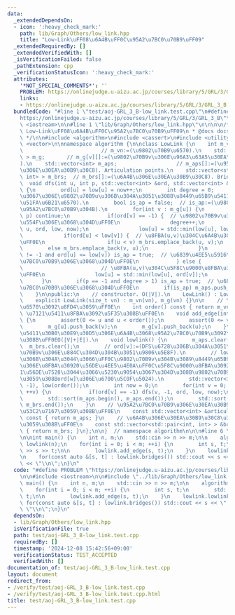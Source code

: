 ```yaml
---
data:
  _extendedDependsOn:
  - icon: ':heavy_check_mark:'
    path: lib/Graph/Others/low_link.hpp
    title: "Low-Link\uFF08\u6A4B\uFF0C\u95A2\u7BC0\u70B9\uFF09"
  _extendedRequiredBy: []
  _extendedVerifiedWith: []
  _isVerificationFailed: false
  _pathExtension: cpp
  _verificationStatusIcon: ':heavy_check_mark:'
  attributes:
    '*NOT_SPECIAL_COMMENTS*': ''
    PROBLEM: https://onlinejudge.u-aizu.ac.jp/courses/library/5/GRL/3/GRL_3_B
    links:
    - https://onlinejudge.u-aizu.ac.jp/courses/library/5/GRL/3/GRL_3_B
  bundledCode: "#line 1 \"test/aoj-GRL_3_B-low_link.test.cpp\"\n#define PROBLEM \"\
    https://onlinejudge.u-aizu.ac.jp/courses/library/5/GRL/3/GRL_3_B\"\n\n#include\
    \ <iostream>\n\n#line 1 \"lib/Graph/Others/low_link.hpp\"\n\n\n\n/**\n * @brief\
    \ Low-Link\uFF08\u6A4B\uFF0C\u95A2\u7BC0\u70B9\uFF09\n * @docs docs/Graph/Others/low_link.md\n\
    \ */\n\n#include <algorithm>\n#include <cassert>\n#include <utility>\n#include\
    \ <vector>\n\nnamespace algorithm {\n\nclass LowLink {\n    int m_vn;        \
    \                         // m_vn:=(\u9802\u70B9\u6570).\n    std::vector<std::vector<int>\
    \ > m_g;       // m_g[v][]:=(\u9802\u70B9v\u306E\u96A3\u63A5\u30EA\u30B9\u30C8\
    ).\n    std::vector<int> m_aps;                   // m_aps[]:=(\u95A2\u7BC0\u70B9\
    \u306E\u30EA\u30B9\u30C8). Articulation points.\n    std::vector<std::pair<int,\
    \ int> > m_brs;  // m_brs[]:=(\u6A4B\u306E\u30EA\u30B9\u30C8). Bridges.\n\n  \
    \  void dfs(int u, int p, std::vector<int> &ord, std::vector<int> &low, int &now)\
    \ {\n        ord[u] = low[u] = now++;\n        int degree = 0;      // degree:=(DFS\u6728\
    \u3067\u306E\u9802\u70B9u\u306B\u304A\u3051\u308B\u8449\u65B9\u5411\u3078\u306E\
    \u51FA\u6B21\u6570).\n        bool is_ap = false;  // is_ap:=(\u9802\u70B9u\u304C\
    \u95A2\u7BC0\u70B9\u304B).\n        for(int v : m_g[u]) {\n            if(v ==\
    \ p) continue;\n            if(ord[v] == -1) {  // \u9802\u70B9v\u304C\u672A\u8A2A\
    \u554F\u306E\u3068\u304D\uFF0E\n                degree++;\n                dfs(v,\
    \ u, ord, low, now);\n                low[u] = std::min(low[u], low[v]);\n   \
    \             if(ord[u] < low[v]) {  // \u8FBA(u,v)\u304C\u6A4B\u306E\u3068\u304D\
    \uFF0E\n                    if(u < v) m_brs.emplace_back(u, v);\n            \
    \        else m_brs.emplace_back(v, u);\n                }\n                if(p\
    \ != -1 and ord[u] <= low[v]) is_ap = true;  // \u6839\u4EE5\u5916\u3067\u95A2\
    \u7BC0\u70B9\u306E\u3068\u304D\uFF0E\n            } else {                   \
    \                         // \u8FBA(u,v)\u304C\u5F8C\u9000\u8FBA\u306E\u3068\u304D\
    \uFF0E\n                low[u] = std::min(low[u], ord[v]);\n            }\n  \
    \      }\n        if(p == -1 and degree > 1) is_ap = true;  // \u6839\u304C\u95A2\
    \u7BC0\u70B9\u306E\u3068\u304D\uFF0E\n        if(is_ap) m_aps.push_back(u);\n\
    \    }\n\npublic:\n    // constructor. O(|V|).\n    LowLink() : LowLink(0) {}\n\
    \    explicit LowLink(size_t vn) : m_vn(vn), m_g(vn) {}\n\n    // \u9802\u70B9\
    \u6570\u3092\u8FD4\u3059\uFF0E\n    int order() const { return m_vn; }\n    //\
    \ \u7121\u5411\u8FBA\u3092\u5F35\u308B\uFF0E\n    void add_edge(int u, int v)\
    \ {\n        assert(0 <= u and u < order());\n        assert(0 <= v and v < order());\n\
    \        m_g[u].push_back(v);\n        m_g[v].push_back(u);\n    }\n    // \u7121\
    \u5411\u30B0\u30E9\u30D5\u306E\u6A4B\u3068\u95A2\u7BC0\u70B9\u3092\u6C42\u3081\
    \u308B\uFF0EO(|V|+|E|).\n    void lowlink() {\n        m_aps.clear();\n      \
    \  m_brs.clear();\n        // ord[v]:=(DFS\u6728\u306B\u304A\u3051\u308B\u9802\
    \u70B9v\u306E\u884C\u304D\u304B\u3051\u9806\u5E8F).\n        // low[v]:=(DFS\u6728\
    \u306B\u304A\u3044\u3066\uFF0C\u9802\u70B9v\u304B\u3089\u8449\u65B9\u5411\u3078\
    \u306E\u8FBA\u30920\u56DE\u4EE5\u4E0A\uFF0C\u5F8C\u9000\u8FBA\u3092\u9AD8\u3005\
    1\u56DE\u7528\u3044\u3066\u5230\u9054\u3067\u304D\u308B\u9802\u70B9w\u306B\u5BFE\
    \u3059\u308Bord[w]\u306E\u6700\u5C0F\u5024).\n        std::vector<int> ord(order(),\
    \ -1), low(order());\n        int now = 0;\n        for(int v = 0; v < order();\
    \ ++v) {\n            if(ord[v] == -1) dfs(v, -1, ord, low, now);\n        }\n\
    \        std::sort(m_aps.begin(), m_aps.end());\n        std::sort(m_brs.begin(),\
    \ m_brs.end());\n    }\n    // \u95A2\u7BC0\u70B9\u306E\u30EA\u30B9\u30C8\u3092\
    \u53C2\u7167\u3059\u308B\uFF0E\n    const std::vector<int> &articulation_points()\
    \ const { return m_aps; }\n    // \u6A4B\u306E\u30EA\u30B9\u30C8\u3092\u53C2\u7167\
    \u3059\u308B\uFF0E\n    const std::vector<std::pair<int, int> > &bridges() const\
    \ { return m_brs; }\n};\n\n}  // namespace algorithm\n\n\n#line 6 \"test/aoj-GRL_3_B-low_link.test.cpp\"\
    \n\nint main() {\n    int n, m;\n    std::cin >> n >> m;\n\n    algorithm::LowLink\
    \ lowlink(n);\n    for(int i = 0; i < m; ++i) {\n        int s, t;\n        std::cin\
    \ >> s >> t;\n\n        lowlink.add_edge(s, t);\n    }\n    lowlink.lowlink();\n\
    \n    for(const auto &[s, t] : lowlink.bridges()) std::cout << s << \" \" << t\
    \ << \"\\n\";\n}\n"
  code: "#define PROBLEM \"https://onlinejudge.u-aizu.ac.jp/courses/library/5/GRL/3/GRL_3_B\"\
    \n\n#include <iostream>\n\n#include \"../lib/Graph/Others/low_link.hpp\"\n\nint\
    \ main() {\n    int n, m;\n    std::cin >> n >> m;\n\n    algorithm::LowLink lowlink(n);\n\
    \    for(int i = 0; i < m; ++i) {\n        int s, t;\n        std::cin >> s >>\
    \ t;\n\n        lowlink.add_edge(s, t);\n    }\n    lowlink.lowlink();\n\n   \
    \ for(const auto &[s, t] : lowlink.bridges()) std::cout << s << \" \" << t <<\
    \ \"\\n\";\n}\n"
  dependsOn:
  - lib/Graph/Others/low_link.hpp
  isVerificationFile: true
  path: test/aoj-GRL_3_B-low_link.test.cpp
  requiredBy: []
  timestamp: '2024-12-08 15:42:56+09:00'
  verificationStatus: TEST_ACCEPTED
  verifiedWith: []
documentation_of: test/aoj-GRL_3_B-low_link.test.cpp
layout: document
redirect_from:
- /verify/test/aoj-GRL_3_B-low_link.test.cpp
- /verify/test/aoj-GRL_3_B-low_link.test.cpp.html
title: test/aoj-GRL_3_B-low_link.test.cpp
---
```

